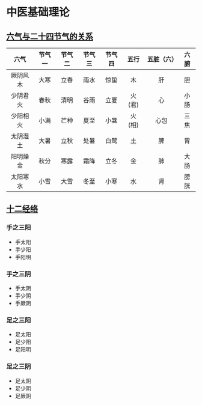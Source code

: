 # 中医基础理论
## [六气与二十四节气的关系](1.1)
 

|六气|节气一|节气二|节气三|节气四|五行|五脏（六）|六腑|
|:---:|:---:|:---:|:---:|:---:|:---:|:---:|:---:|
|厥阴风木|大寒|立春|雨水|惊蛰|木|肝|胆|
|少阴君火|春秋|清明|谷雨|立夏|火(君)|心|小肠|
|少阳相火|小满|芒种|夏至|小暑|火(相)|心包|三焦|
|太阴湿土|大暑|立秋|处暑|白鹭|土|脾|胃|
|阳明燥金|秋分|寒露|霜降|立冬|金|肺|大肠|
|太阳寒水|小雪|大雪|冬至|小寒|水|肾|膀胱|


## [十二经络](1.2)
### 手之三阳
- 手太阳
- 手少阳
- 手阳明

###  手之三阴
- 手太阴
- 手少阴
- 手厥阴

### 足之三阳
- 足太阳
- 足少阳
- 足阳明

### 足之三阴
- 足太阴
- 足少阴
- 足厥阴



